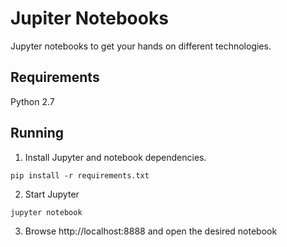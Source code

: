 # Jupiter Notebooks

Jupyter notebooks to get your hands on different technologies.


## Requirements

Python 2.7


## Running

1. Install Jupyter and notebook dependencies.
```
pip install -r requirements.txt
```

2. Start Jupyter
```
jupyter notebook
```

3. Browse http://localhost:8888 and open the desired notebook
